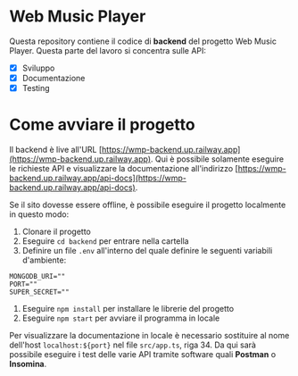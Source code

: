 # Web Music Player

Questa repository contiene il codice di **backend** del progetto Web Music Player. Questa parte del lavoro si concentra sulle API:

- [x] Sviluppo
- [x] Documentazione
- [x] Testing

# Come avviare il progetto

Il backend è live all'URL [https://wmp-backend.up.railway.app](https://wmp-backend.up.railway.app). Qui è possibile solamente eseguire le richieste API e visualizzare la documentazione all'indirizzo [https://wmp-backend.up.railway.app/api-docs](https://wmp-backend.up.railway.app/api-docs).

Se il sito dovesse essere offline, è possibile eseguire il progetto localmente in questo modo:

1. Clonare il progetto
2. Eseguire ```cd backend``` per entrare nella cartella
3. Definire un file ```.env``` all'interno del quale definire le seguenti variabili d'ambiente:
```
MONGODB_URI=""
PORT=""
SUPER_SECRET=""
```
1. Eseguire ```npm install``` per installare le librerie del progetto
2. Eseguire ```npm start``` per avviare il programma in locale

Per visualizzare la documentazione in locale è necessario sostituire al nome dell'host ```localhost:${port}``` nel file ```src/app.ts```, riga 34. Da qui sarà possibile eseguire i test delle varie API tramite software quali **Postman** o **Insomina**.
